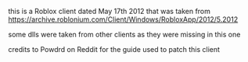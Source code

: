 this is a Roblox client dated May 17th 2012 that was taken from https://archive.roblonium.com/Client/Windows/RobloxApp/2012/5.2012

some dlls were taken from other clients as they were missing in this one

credits to Powdrd on Reddit for the guide used to patch this client
